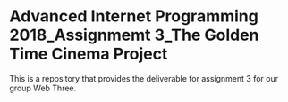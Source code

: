 # Advanced Internet Programming 2018_Assignmemt 3_The Golden Time Cinema Project

This is a repository that provides the deliverable for assignment 3 for our group Web Three. 
